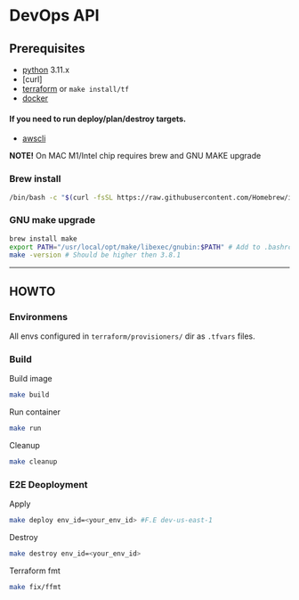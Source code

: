 # DevOps API

## Prerequisites

- [python] 3.11.x
- [curl]
- [terraform] or `make install/tf`
- [docker]
#### If you need to run deploy/plan/destroy targets.
- [awscli] 


**NOTE!**
On MAC M1/Intel chip requires brew and GNU MAKE upgrade

### Brew install

```bash
/bin/bash -c "$(curl -fsSL https://raw.githubusercontent.com/Homebrew/install/HEAD/install.sh)"
```

### GNU make upgrade

```bash
brew install make
export PATH="/usr/local/opt/make/libexec/gnubin:$PATH" # Add to .bashrc or .zshrc
make -version # Should be higher then 3.8.1
```
---

## HOWTO

### Environmens
All envs configured in `terraform/provisioners/` dir as `.tfvars` files.

### Build
Build image
```bash
make build
```

Run container
```bash
make run
```

Cleanup
```bash
make cleanup
```

### E2E Deoployment

Apply
```bash
make deploy env_id=<your_env_id> #F.E dev-us-east-1
```

Destroy
```bash
make destroy env_id=<your_env_id> 
```
Terraform fmt
```bash
make fix/ffmt
```

<!--links-->
[awscli]: https://docs.aws.amazon.com/cli/latest/userguide/getting-started-install.html
[docker]: https://docs.docker.com/get-docker/
[terraform]: https://www.terraform.io/downloads
[python]: https://www.python.org/downloads/